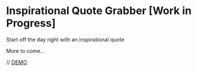 # Inspirational Quote Grabber [Work in Progress]
Start off the day right with an inspirational quote

More to come...

// <a href="http://35.153.201.35/quote/list">DEMO</a>
